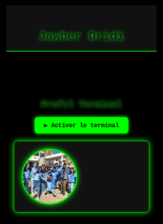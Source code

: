 <!DOCTYPE html>
<html lang="fr">
<head>
  <meta charset="UTF-8">
  <meta name="viewport" content="width=device-width, initial-scale=1.0">
  <title>Hacker Zone - Jawher Dridi</title>
  <style>
    * {
      margin: 0;
      padding: 0;
      box-sizing: border-box;
      font-family: 'Courier New', monospace;
    }

    body {
      background: #000;
      color: #00ff00;
    }

    header {
      background: #111;
      padding: 20px;
      text-align: center;
      border-bottom: 2px solid #00ff00;
    }

    header h1 {
      font-size: 2rem;
      text-shadow: 0 0 10px #00ff00;
    }

    section {
      padding: 40px 20px;
      max-width: 900px;
      margin: auto;
    }

    h2 {
      text-align: center;
      margin-bottom: 20px;
      text-shadow: 0 0 10px #00ff00;
      font-size: 1.5rem;
    }

    .card {
      display: flex;
      flex-direction: row;
      align-items: flex-start;
      gap: 20px;
      background: #111;
      border: 1px solid #00ff00;
      padding: 20px;
      border-radius: 10px;
      box-shadow: 0 0 15px #00ff00;
      flex-wrap: wrap; /* permet l'empilement sur mobile */
    }

    .profile-img {
      width: 150px;
      height: 150px;
      object-fit: cover;
      border-radius: 50%;
      border: 3px solid #00ff00;
      box-shadow: 0 0 15px #00ff00;
    }

    .terminal {
      flex: 1;
      white-space: pre-wrap;
      max-height: 300px;
      overflow-y: auto;
    }

    #start-btn {
      display: block;
      margin: 20px auto;
      padding: 12px 25px;
      background: #00ff00;
      color: #000;
      border: none;
      border-radius: 8px;
      font-size: 1rem;
      font-weight: bold;
      cursor: pointer;
      box-shadow: 0 0 10px #00ff00;
      transition: 0.2s;
    }

    #start-btn:hover {
      background: #00cc00;
      box-shadow: 0 0 20px #00ff00;
    }

    /* Matrix background */
    #matrix {
      position: fixed;
      top: 0;
      left: 0;
      width: 100%;
      height: 100%;
      z-index: -1;
      background: black;
    }
  </style>
</head>
<body>

<canvas id="matrix"></canvas>

<header>
  <h1>Jawher Dridi</h1>
</header>

<section id="profile">
  <h2>Profil Terminal</h2>
  <button id="start-btn">▶ Activer le terminal</button>
  <div class="card">
    <img src="1756550933593.jpg" alt="Photo de Jawher Dridi" class="profile-img">
    <pre id="profile-terminal" class="terminal"></pre>
  </div>
</section>

<script>
  /***********************
   * MATRIX BACKGROUND
   ***********************/
  const canvas = document.getElementById("matrix");
  const ctx = canvas.getContext("2d");
  canvas.height = window.innerHeight;
  canvas.width = window.innerWidth;

  const letters = "アカサタナハマヤラワ0123456789";
  const fontSize = 16;
  let columns = Math.floor(canvas.width / fontSize);
  let drops = Array(columns).fill(1);

  function drawMatrix() {
    ctx.fillStyle = "rgba(0,0,0,0.05)";
    ctx.fillRect(0, 0, canvas.width, canvas.height);
    ctx.font = fontSize + "px monospace";

    for (let i = 0; i < drops.length; i++) {
      const text = letters.charAt(Math.floor(Math.random() * letters.length));
      ctx.fillStyle = "#0F0";
      ctx.fillText(text, i * fontSize, drops[i] * fontSize);
      if (drops[i] * fontSize > canvas.height && Math.random() > 0.975) drops[i] = 0;
      drops[i]++;
    }
  }
  setInterval(drawMatrix, 35);

  window.addEventListener('resize', () => {
    canvas.width = window.innerWidth;
    canvas.height = window.innerHeight;
    columns = Math.floor(canvas.width / fontSize);
    drops = Array(columns).fill(1);
  });

  /***********************
   * TERMINAL + VOIX
   ***********************/
  const terminal = document.getElementById("profile-terminal");
  const startBtn = document.getElementById("start-btn");

  const profileLines = [
    "===============================",
    "📂 Accessing user profile...",
    "Name: Jawher Dridi",
    "Status: Student at ISI Kef",
    "Email: dridijawherr@gmail.com",
    "Interests: Web Development, Cybersecurity, Creativity",
    "===============================",
    "✅ Profile Loaded Successfully"
  ];

  let line = 0;
  let char = 0;

  function speak(text) {
    if ('speechSynthesis' in window) {
      const utterance = new SpeechSynthesisUtterance(text);
      utterance.lang = "fr-FR";
      utterance.rate = 1.1;
      const voices = speechSynthesis.getVoices();
      if (voices.length > 0) {
        utterance.voice = voices.find(v => v.lang === "fr-FR") || voices[0];
      }
      window.speechSynthesis.speak(utterance);
    }
  }

  function typeLine() {
    if (line < profileLines.length) {
      if (char < profileLines[line].length) {
        terminal.textContent += profileLines[line][char];
        char++;
        setTimeout(typeLine, 40);
      } else {
        terminal.textContent += "\n";
        if (!/^=+$/.test(profileLines[line])) {
          speak(profileLines[line]);
        }
        line++;
        char = 0;
        setTimeout(typeLine, 300);
      }
    }
  }

  startBtn.addEventListener("click", () => {
    startBtn.style.display = "none";
    typeLine();
  });

  window.speechSynthesis.onvoiceschanged = () => {
    console.log("Voices loaded:", speechSynthesis.getVoices());
  };
</script>

</body>
</html>
